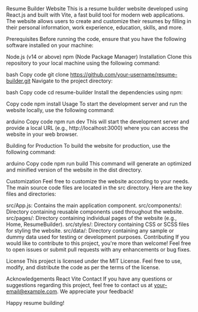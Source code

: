 Resume Builder Website
This is a resume builder website developed using React.js and built with Vite, a fast build tool for modern web applications. The website allows users to create and customize their resumes by filling in their personal information, work experience, education, skills, and more.

Prerequisites
Before running the code, ensure that you have the following software installed on your machine:

Node.js (v14 or above)
npm (Node Package Manager)
Installation
Clone this repository to your local machine using the following command:

bash
Copy code
git clone https://github.com/your-username/resume-builder.git
Navigate to the project directory:

bash
Copy code
cd resume-builder
Install the dependencies using npm:

Copy code
npm install
Usage
To start the development server and run the website locally, use the following command:

arduino
Copy code
npm run dev
This will start the development server and provide a local URL (e.g., http://localhost:3000) where you can access the website in your web browser.

Building for Production
To build the website for production, use the following command:

arduino
Copy code
npm run build
This command will generate an optimized and minified version of the website in the dist directory.

Customization
Feel free to customize the website according to your needs. The main source code files are located in the src directory. Here are the key files and directories:

src/App.js: Contains the main application component.
src/components/: Directory containing reusable components used throughout the website.
src/pages/: Directory containing individual pages of the website (e.g., Home, ResumeBuilder).
src/styles/: Directory containing CSS or SCSS files for styling the website.
src/data/: Directory containing any sample or dummy data used for testing or development purposes.
Contributing
If you would like to contribute to this project, you're more than welcome! Feel free to open issues or submit pull requests with any enhancements or bug fixes.

License
This project is licensed under the MIT License. Feel free to use, modify, and distribute the code as per the terms of the license.

Acknowledgements
React
Vite
Contact
If you have any questions or suggestions regarding this project, feel free to contact us at your-email@example.com. We appreciate your feedback!

Happy resume building!
